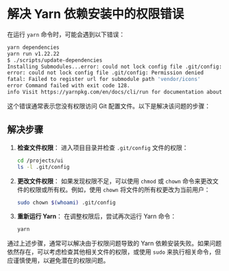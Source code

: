 # 解决 Yarn 依赖安装中的权限错误

在运行 `yarn` 命令时，可能会遇到以下错误：

```sh
yarn dependencies
yarn run v1.22.22
$ ./scripts/update-dependencies
Installing Submodules...error: could not lock config file .git/config: Permission denied
error: could not lock config file .git/config: Permission denied
fatal: Failed to register url for submodule path 'vendor/icons'
error Command failed with exit code 128.
info Visit https://yarnpkg.com/en/docs/cli/run for documentation about this command.
```

这个错误通常表示您没有权限访问 Git 配置文件。以下是解决该问题的步骤：

## 解决步骤

1. **检查文件权限**：
   进入项目目录并检查 `.git/config` 文件的权限：
   ```bash
   cd /projects/ui
   ls -l .git/config
   ```

2. **更改文件权限**：
   如果发现权限不足，可以使用 `chmod` 或 `chown` 命令来更改文件的权限或所有权。例如，使用 `chown` 将文件的所有权更改为当前用户：
   ```bash
   sudo chown $(whoami) .git/config
   ```

3. **重新运行 Yarn**：
   在调整权限后，尝试再次运行 Yarn 命令：
   ```bash
   yarn
   ```

通过上述步骤，通常可以解决由于权限问题导致的 Yarn 依赖安装失败。如果问题依然存在，可以考虑检查其他相关文件的权限，或使用 `sudo` 来执行相关命令，但应谨慎使用，以避免潜在的权限问题。
